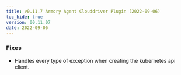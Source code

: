 ```yaml
---
title: v0.11.7 Armory Agent Clouddriver Plugin (2022-09-06)
toc_hide: true
version: 00.11.07
date: 2022-09-06
---
```


### Fixes
- Handles every type of exception when creating the kubernetes api client.
